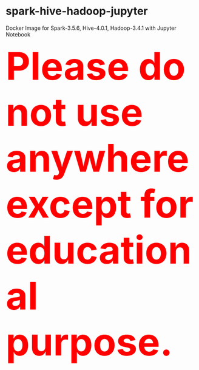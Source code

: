 <!DOCTYPE html>

# spark-hive-hadoop-jupyter
Docker Image for Spark-3.5.6, Hive-4.0.1, Hadoop-3.4.1 with Jupyter Notebook

<span style="font-size: 2.5vh; color: red; font-weight: bold;">Please do not use anywhere except for educational purpose.</span>